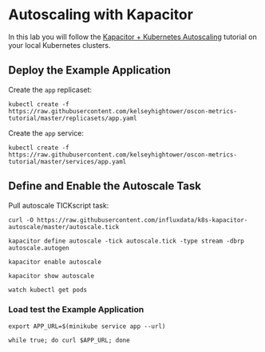 # Autoscaling with Kapacitor

In this lab you will follow the [Kapacitor + Kubernetes Autoscaling](https://github.com/influxdata/k8s-kapacitor-autoscale) tutorial on your local Kubernetes clusters.

## Deploy the Example Application

Create the `app` replicaset:

```
kubectl create -f https://raw.githubusercontent.com/kelseyhightower/oscon-metrics-tutorial/master/replicasets/app.yaml
```

Create the `app` service:

```
kubectl create -f https://raw.githubusercontent.com/kelseyhightower/oscon-metrics-tutorial/master/services/app.yaml
```

## Define and Enable the Autoscale Task

Pull autoscale TICKscript task:
```
curl -O https://raw.githubusercontent.com/influxdata/k8s-kapacitor-autoscale/master/autoscale.tick
```

```
kapacitor define autoscale -tick autoscale.tick -type stream -dbrp autoscale.autogen
```

```
kapacitor enable autoscale
```

```
kapacitor show autoscale
```

```
watch kubectl get pods
```

### Load test the Example Application

```
export APP_URL=$(minikube service app --url)
```

```
while true; do curl $APP_URL; done
```
